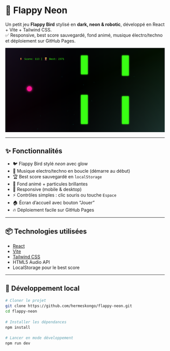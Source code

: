 # 🚀 Flappy Neon

Un petit jeu **Flappy Bird** stylisé en **dark, neon & robotic**, développé en React + Vite + Tailwind CSS.  
✅ Responsive, best score sauvegardé, fond animé, musique électro/techno et déploiement sur GitHub Pages.

![screenshot](./public/image.png)

---

## ✨ Fonctionnalités

- 🐦 Flappy Bird stylé *neon* avec glow
- 🎵 Musique electro/techno en boucle (démarre au début)
- 🏆 Best score sauvegardé en `localStorage`
- 🌌 Fond animé + particules brillantes
- 📱 Responsive (mobile & desktop)
- ⚡ Contrôles simples : clic souris ou touche `Espace`
- 🏠 Écran d’accueil avec bouton “Jouer”
- 🔥 Déploiement facile sur GitHub Pages

---

## 📦 Technologies utilisées

- [React](https://reactjs.org/)
- [Vite](https://vitejs.dev/)
- [Tailwind CSS](https://tailwindcss.com/)
- HTML5 Audio API
- LocalStorage pour le best score

---

## 🚀 Développement local

```bash
# Cloner le projet
git clone https://github.com/hermeskongo/flappy-neon.git
cd flappy-neon

# Installer les dépendances
npm install

# Lancer en mode développement
npm run dev
